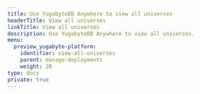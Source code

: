 ```yaml
---
title: Use YugabyteDB Anywhere to view all universes
headerTitle: View all universes
linkTitle: View all universes
description: Use YugabyteDB Anywhere to view all universes.
menu:
  preview_yugabyte-platform:
    identifier: view-all-universes
    parent: manage-deployments
    weight: 20
type: docs
private: true
---
```

